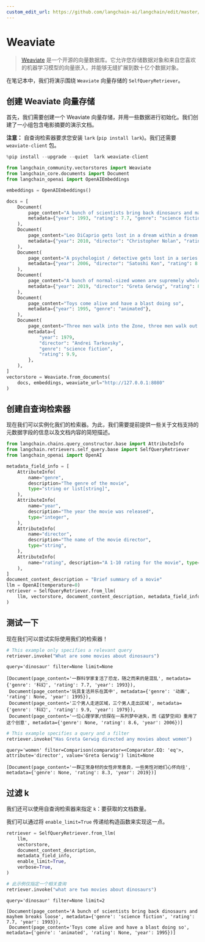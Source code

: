 ```yaml
---
custom_edit_url: https://github.com/langchain-ai/langchain/edit/master/docs/docs/integrations/retrievers/self_query/weaviate_self_query.ipynb
---
```


# Weaviate

>[Weaviate](https://weaviate.io/) 是一个开源的向量数据库。它允许您存储数据对象和来自您喜欢的机器学习模型的向量嵌入，并能够无缝扩展到数十亿个数据对象。

在笔记本中，我们将演示围绕 `Weaviate` 向量存储的 `SelfQueryRetriever`。

## 创建 Weaviate 向量存储
首先，我们需要创建一个 Weaviate 向量存储，并用一些数据进行初始化。我们创建了一小组包含电影摘要的演示文档。

**注意：** 自查询检索器要求您安装 `lark` (`pip install lark`)。我们还需要 `weaviate-client` 包。

```python
%pip install --upgrade --quiet  lark weaviate-client
```

```python
from langchain_community.vectorstores import Weaviate
from langchain_core.documents import Document
from langchain_openai import OpenAIEmbeddings

embeddings = OpenAIEmbeddings()
```

```python
docs = [
    Document(
        page_content="A bunch of scientists bring back dinosaurs and mayhem breaks loose",
        metadata={"year": 1993, "rating": 7.7, "genre": "science fiction"},
    ),
    Document(
        page_content="Leo DiCaprio gets lost in a dream within a dream within a dream within a ...",
        metadata={"year": 2010, "director": "Christopher Nolan", "rating": 8.2},
    ),
    Document(
        page_content="A psychologist / detective gets lost in a series of dreams within dreams within dreams and Inception reused the idea",
        metadata={"year": 2006, "director": "Satoshi Kon", "rating": 8.6},
    ),
    Document(
        page_content="A bunch of normal-sized women are supremely wholesome and some men pine after them",
        metadata={"year": 2019, "director": "Greta Gerwig", "rating": 8.3},
    ),
    Document(
        page_content="Toys come alive and have a blast doing so",
        metadata={"year": 1995, "genre": "animated"},
    ),
    Document(
        page_content="Three men walk into the Zone, three men walk out of the Zone",
        metadata={
            "year": 1979,
            "director": "Andrei Tarkovsky",
            "genre": "science fiction",
            "rating": 9.9,
        },
    ),
]
vectorstore = Weaviate.from_documents(
    docs, embeddings, weaviate_url="http://127.0.0.1:8080"
)
```

## 创建自查询检索器
现在我们可以实例化我们的检索器。为此，我们需要提前提供一些关于文档支持的元数据字段的信息以及文档内容的简短描述。


```python
from langchain.chains.query_constructor.base import AttributeInfo
from langchain.retrievers.self_query.base import SelfQueryRetriever
from langchain_openai import OpenAI

metadata_field_info = [
    AttributeInfo(
        name="genre",
        description="The genre of the movie",
        type="string or list[string]",
    ),
    AttributeInfo(
        name="year",
        description="The year the movie was released",
        type="integer",
    ),
    AttributeInfo(
        name="director",
        description="The name of the movie director",
        type="string",
    ),
    AttributeInfo(
        name="rating", description="A 1-10 rating for the movie", type="float"
    ),
]
document_content_description = "Brief summary of a movie"
llm = OpenAI(temperature=0)
retriever = SelfQueryRetriever.from_llm(
    llm, vectorstore, document_content_description, metadata_field_info, verbose=True
)
```

## 测试一下
现在我们可以尝试实际使用我们的检索器！


```python
# This example only specifies a relevant query
retriever.invoke("What are some movies about dinosaurs")
```
```output
query='dinosaur' filter=None limit=None
```


```output
[Document(page_content='一群科学家复活了恐龙，随之而来的是混乱', metadata={'genre': '科幻', 'rating': 7.7, 'year': 1993}),
 Document(page_content='玩具复活并乐在其中', metadata={'genre': '动画', 'rating': None, 'year': 1995}),
 Document(page_content='三个男人走进区域，三个男人走出区域', metadata={'genre': '科幻', 'rating': 9.9, 'year': 1979}),
 Document(page_content='一位心理学家/侦探在一系列梦中迷失，而《盗梦空间》重用了这个创意', metadata={'genre': None, 'rating': 8.6, 'year': 2006})]
```



```python
# This example specifies a query and a filter
retriever.invoke("Has Greta Gerwig directed any movies about women")
```
```output
query='women' filter=Comparison(comparator=<Comparator.EQ: 'eq'>, attribute='director', value='Greta Gerwig') limit=None
```


```output
[Document(page_content='一群正常身材的女性非常善良，一些男性对她们心怀向往', metadata={'genre': None, 'rating': 8.3, 'year': 2019})]
```

## 过滤 k

我们还可以使用自查询检索器来指定 `k`：要获取的文档数量。

我们可以通过将 `enable_limit=True` 传递给构造函数来实现这一点。


```python
retriever = SelfQueryRetriever.from_llm(
    llm,
    vectorstore,
    document_content_description,
    metadata_field_info,
    enable_limit=True,
    verbose=True,
)
```


```python
# 此示例仅指定一个相关查询
retriever.invoke("what are two movies about dinosaurs")
```
```output
query='dinosaur' filter=None limit=2
```


```output
[Document(page_content='A bunch of scientists bring back dinosaurs and mayhem breaks loose', metadata={'genre': 'science fiction', 'rating': 7.7, 'year': 1993}),
 Document(page_content='Toys come alive and have a blast doing so', metadata={'genre': 'animated', 'rating': None, 'year': 1995})]
```